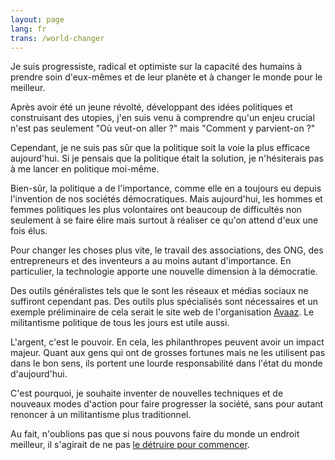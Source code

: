 ```yaml
---
layout: page
lang: fr
trans: /world-changer
---
```


Je suis progressiste, radical et optimiste sur la capacité des
humains à prendre soin d'eux-mêmes
et de leur planète et à changer le monde pour
le meilleur.

Après avoir été un jeune révolté, développant des idées politiques
et construisant des utopies, j'en suis venu à comprendre qu'un enjeu
crucial n'est pas seulement "Où veut-on aller ?" mais "Comment y
parvient-on ?"

Cependant, je ne suis pas sûr que la politique soit la voie la plus
efficace aujourd'hui. Si je pensais que la politique était
la solution, je n'hésiterais pas à me lancer en politique moi-même.

Bien-sûr, la politique a de l'importance, comme elle en a toujours eu
depuis l'invention de nos sociétés démocratiques.
Mais aujourd'hui, les hommes et femmes politiques les plus volontaires
ont beaucoup de difficultés non seulement à se faire élire mais surtout
à réaliser ce qu'on attend d'eux une fois élus.

Pour changer les choses plus vite, le travail des associations, des ONG,
des entrepreneurs et des inventeurs a au moins autant d'importance.
En particulier, la technologie apporte une nouvelle dimension
à la démocratie.

Des outils généralistes tels que le sont les réseaux et médias sociaux
ne suffiront cependant pas. Des outils plus spécialisés sont nécessaires
et un exemple préliminaire de cela serait le site web de l'organisation
[Avaaz](https://www.avaaz.org). Le militantisme politique de tous les
jours est utile aussi.

L'argent, c'est le pouvoir. En cela, les philanthropes peuvent avoir
un impact majeur. Quant aux gens qui ont de grosses fortunes mais ne
les utilisent pas dans le bon sens, ils portent une lourde responsabilité
dans l'état du monde d'aujourd'hui.

C'est pourquoi, je souhaite inventer de nouvelles techniques et de
nouveaux modes d'action pour faire progresser la société, sans pour
autant renoncer à un militantisme plus traditionnel.

Au fait, n'oublions pas que si nous pouvons faire du monde un endroit
meilleur, il s'agirait de ne pas
[le détruire pour commencer](http://fr.wikipedia.org/wiki/Réchauffement_climatique).